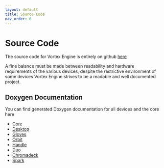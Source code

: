 ```yaml
---
layout: default
title: Source Code
nav_order: 6
---
```


# Source Code

The source code for Vortex Engine is entirely on github [here](https://github.com/StoneOrbits/VortexEngine)

A fine balance must be made between readability and hardware requirements of the various devices, despite the
restrictive environment of some devices Vortex Engine strives to be a readable and well documented project.

## Doxygen Documentation

You can find generated Doxygen documentation for all devices and the core here

 - [Core](core)
 - [Desktop](desktop)
 - [Gloves](gloves)
 - [Orbit](orbit)
 - [Handle](handle)
 - [Duo](duo)
 - [Chromadeck](chromadeck)
 - [Spark](spark)

